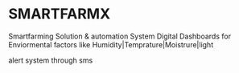 # SMARTFARMX 
Smartfarming Solution & automation System
Digital Dashboards for Enviormental factors like Humidity|Temprature|Moistrure|light

alert system through sms
